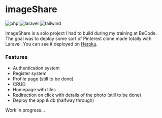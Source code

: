 # imageShare

![php]( 	https://img.shields.io/badge/PHP-777BB4?style=for-the-badge&logo=php&logoColor=white)
![laravel](https://img.shields.io/badge/Laravel-FF2D20?style=for-the-badge&logo=laravel&logoColor=white) 
![tailwind](https://img.shields.io/badge/Tailwind_CSS-38B2AC?style=for-the-badge&logo=tailwind-css&logoColor=white)

ImageShare is a solo project I had to build during my training at BeCode. The goal was to deploy some sort of Pinterest clone made totally with Laravel. 
You can see it deployed on [Heroku](https://pin-tes-restes.herokuapp.com/).

### Features

- Authentication system 
- Register system 
- Profile page (still to be done)
- CRUD
- Homepage with tiles
- Redirection on click with details of the photo (still to be done)
- Deploy the app & db (halfway through)

Work in progress...
